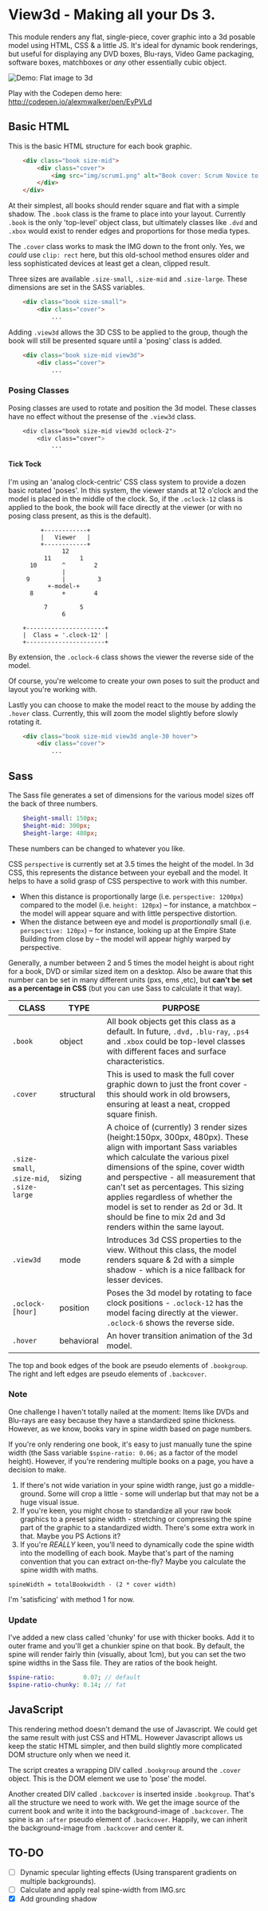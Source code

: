 # View3d - Making all your Ds 3.

This module renders any flat, single-piece, cover graphic into a 3d posable model using HTML, CSS & a little JS. It's ideal for dynamic book renderings, but useful for displaying any DVD boxes, Blu-rays, Video Game packaging, software boxes, matchboxes or _any_ other essentially cubic object.


![Demo: Flat image to 3d](https://cdn.rawgit.com/alexmwalker/view3d/master/img/demo.jpg?3=new1)

Play with the Codepen demo here: http://codepen.io/alexmwalker/pen/EyPVLd

## Basic HTML 

This is the basic HTML structure for each book graphic. 

```html
    <div class="book size-mid">
        <div class="cover">
            <img src="img/scrum1.png" alt="Book cover: Scrum Novice to Ninja" />
        </div>
    </div>
```

At their simplest, all books should render square and flat with a simple shadow. The `.book` class is the frame to place into your layout. Currently `.book` is the only 'top-level' object class, but ultimately classes like `.dvd` and `.xbox` would exist to render edges and proportions for those media types. 

The `.cover` class works to mask the IMG down to the front only. Yes, we *could* use `clip: rect` here, but this old-school method ensures older and less sophisticated devices at least get a clean, clipped result.

Three sizes are available `.size-small`, `.size-mid` and `.size-large`. These dimensions are set in the SASS variables. 
```html
    <div class="book size-small">
        <div class="cover">
            ...
 ```           
Adding `.view3d` allows the 3D CSS to be applied to the group, though the book will still be presented square until a 'posing' class is added.
```html
    <div class="book size-mid view3d">
        <div class="cover">
            ...
```  
### Posing Classes

Posing classes are used to rotate and position the 3d model. These classes have no effect without the presense of the `.view3d` class. 
```css
    <div class="book size-mid view3d oclock-2">
        <div class="cover">
            ...
```

#### Tick Tock 

I'm using an 'analog clock-centric' CSS class system to provide a dozen basic rotated 'poses'. In this system, the viewer stands at 12 o'clock and the model is placed in the middle of the clock. So, if the `.oclock-12` class is applied to the book, the book will face directly at the viewer (or with no posing class present, as this is the default).

             +------------+
             |   Viewer   |
             +------------+
                   12
              11        1
          10       ^        2
                   |
         9         |         3
               +-model-+
          8        +        4
        
              7         5
                   6
        
        +----------------------+
        |  Class = '.clock-12' |
        +----------------------+

By extension, the `.oclock-6` class shows the viewer the reverse side of the model.

Of course, you're welcome to create your own poses to suit the product and layout you're working with.

Lastly you can choose to make the model react to the mouse by adding the `.hover` class. Currently, this will zoom the model slightly before slowly rotating it. 
```html
    <div class="book size-mid view3d angle-30 hover">
        <div class="cover">
            ...
```
## Sass

The Sass file generates a set of dimensions for the various model sizes off the back of three numbers.

```sass
    $height-small: 150px;
    $height-mid: 300px;
    $height-large: 480px;
```
These numbers can be changed to whatever you like.

CSS `perspective` is currently set at 3.5 times the height of the model. In 3d CSS, this represents the distance between your eyeball and the model. It helps to have a solid grasp of CSS perspective to work with this number. 

- When this distance is proportionally large (i.e. `perspective: 1200px`)  compared to the model (i.e. `height: 120px`) – for instance, a matchbox – the model will appear square and with little perspective distortion. 
- When the distance between eye and model is _proportionally_ small (i.e. `perspective: 120px`) – for instance, looking up at the Empire State Building from close by – the model will appear highly warped by perspective. 

Generally, a number between 2 and 5 times the model height is about right for a book, DVD or similar sized item on a desktop. Also be aware that this number can be set in many different units (pxs, ems ,etc), but **can't be set as a percentage in CSS** (but you can use Sass to calculate it that way).

| CLASS                               | TYPE       | PURPOSE                                                                                                                                                                                                                                                                                                                                                                                                      |
| ----------------------------------- | ---------- | ------------------------------------------------------------------------------------------------------------------------------------------------------------------------------------------------------------------------------------------------------------------------------------------------------------------------------------------------------------------------------------------------------------ |
| `.book `                              | object     | All book objects get this class as a default. In future,  `.dvd,` `.blu-ray`, `.ps4` and `.xbox` could be top-level classes with different faces and surface characteristics.                                                                                                                                                                                                                                         |
| `.cover `                             | structural | This is used to mask the full cover graphic down to just the front cover - this should work in old browsers, ensuring at least a neat, cropped square finish.                                                                                                                                                                                                                                                |
| `.size-small`, .`size-mid`, `.size-large` | sizing     | A choice of (currently) 3 render sizes (height:150px, 300px, 480px). These align with important Sass variables which calculate the various pixel dimensions of the spine, cover width and perspective - all measurement that can't set as percentages. This sizing applies regardless of whether the model is set to render as 2d or 3d. It should be fine to mix 2d and 3d renders within the same layout.  |
|  `.view3d   `                          | mode       | Introduces 3d CSS properties to the view. Without this class, the model renders square & 2d with a simple shadow - which is a nice fallback for lesser devices.                                                                                                                                                                                                                                                      |
| `.oclock-[hour]`                      | position   | Poses the 3d model by rotating to face clock positions - `.oclock-12` has the model facing directly at the viewer. `.oclock-6` shows the reverse side.                                                                                                                                                                                                                                                               |
| `.hover `                             | behavioral | An hover transition animation of the 3d model.                                                                                                                                                                                                                                                                                                                                                                    |

The top and book edges of the book are pseudo elements of `.bookgroup`. The right and left edges are pseudo elements of `.backcover`. 

### Note

One challenge I haven't totally nailed at the moment: Items like DVDs and Blu-rays are easy because they have a standardized spine thickness. However, as we know, books vary in spine width based on page numbers. 

If you're only rendering one book, it's easy to just manually tune the spine width (the Sass variable `$spine-ratio: 0.06;` as a factor of the model height). However, if you're rendering multiple books on a page, you have a decision to make.

1. If there's not wide variation in your spine width range, just go a middle-ground. Some will crop a little - some will underlap but that may not be a huge visual issue. 
2. If you're keen, you might chose to standardize all your raw book graphics to a preset spine width - stretching or compressing the spine part of the graphic to a standardized width. There's some extra work in that. Maybe you PS Actions it?
3. If you're _REALLY_ keen, you'll need to dynamically code the spine width into the modelling of each book. Maybe that's part of the naming convention that you can extract on-the-fly?  Maybe you calculate the spine width with maths. 

`spineWidth = totalBookwidth - (2 * cover width)` 

I'm 'satisficing' with method 1 for now.

### Update

I've added a new class called 'chunky' for use with thicker books. Add it to outer frame and you'll get a chunkier spine on that book. By default, the spine will render fairly thin (visually, about 1cm), but you can set the two spine widths in the Sass file. They are ratios of the book height.

```sass
$spine-ratio:        0.07; // default
$spine-ratio-chunky: 0.14; // fat
```

## JavaScript

This rendering method doesn't demand the use of Javascript. We could get the same result with just CSS and HTML. However Javascript allows us keep the static HTML simpler, and then build slightly more complicated DOM structure only when we need it.

The script creates a wrapping DIV called `.bookgroup` around the `.cover` object. This is the DOM element we use to 'pose' the model.

Another created DIV called `.backcover` is inserted inside `.bookgroup`. That's all the structure we need to work with. We get the image source of the current book and write it into the background-image of `.backcover`. The spine is an `:after` pseudo element of `.backcover`. Happily, we can inherit the background-image from `.backcover` and center it.

## TO-DO

- [ ] Dynamic specular lighting effects (Using transparent gradients on multiple backgrounds).
- [ ] Calculate and apply real spine-width from IMG.src
- [x] Add grounding shadow
